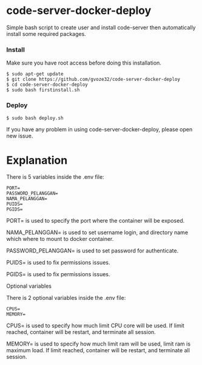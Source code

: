 # code-server-docker-deploy

Simple bash script to create user and install code-server then automatically install some required packages.

### Install

Make sure you have root access before doing this installation.

```
$ sudo apt-get update
$ git clone https://github.com/gvoze32/code-server-docker-deploy
$ cd code-server-docker-deploy
$ sudo bash firstinstall.sh
```

### Deploy
```
$ sudo bash deploy.sh
```

If you have any problem in using code-server-docker-deploy, please open new issue.

# Explanation

There is 5 variables inside the .env file:
```
PORT=
PASSWORD_PELANGGAN=
NAMA_PELANGGAN=
PUIDS=
PGIDS=
```
PORT= is used to specify the port where the container will be exposed.

NAMA_PELANGGAN= is used to set username login, and directory name which where to mount to docker container.

PASSWORD_PELANGGAN= is used to set password for authenticate.

PUIDS= is used to fix permissions issues.

PGIDS= is used to fix permissions issues.

Optional variables

There is 2 optional variables inside the .env file:
```
CPUS=
MEMORY=
```
CPUS= is used to specify how much limit CPU core will be used. If limit reached, container will be restart, and terminate all session.

MEMORY= is used to specify how much limit ram will be used, limit ram is maximum load. If limit reached, container will be restart, and terminate all session.
